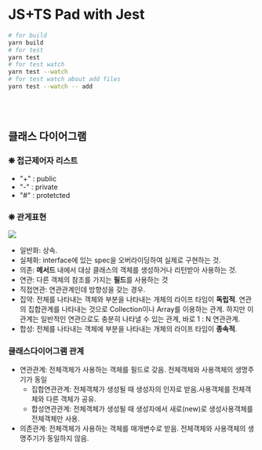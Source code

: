 # JS+TS Pad with Jest

```bash
# for build
yarn build
# for test
yarn test
# for test watch
yarn test --watch
# for test watch about add files
yarn test --watch -- add
```

<br />
<br />

## 클래스 다이어그램
### ❋ 접근제어자 리스트
- "+" : public
- "-" : private
- "#" : protetcted

### ❋ 관게표현
<image src="./assets/class-diagram-reloation.png">

- 일반화: 상속.
- 실체화: interface에 있는 spec을 오버라이딩하여 실제로 구현하는 것.
- 의존: **메서드** 내에서 대상 클래스의 객체를 생성하거나 리턴받아 사용하는 것.
- 연관: 다른 객체의 참조를 가지는 **필드**를 사용하는 것
- 직접연관: 연관관계인데 방향성을 갖는 경우.
- 집약: 전체를 나타내는 객체와 부분을 나타내는 개체의 라이프 타임이 **독립적**.
연관의 집합관계를 나타내는 것으로 Collection이나 Array를 이용하는 관계.
하지만 이 관계는 일반적인 연관으로도 충분히 나타낼 수 있는 관계, 바로 1 : N 연관관계.
- 합성: 전체를 나타내는 객체에 부분을 나타내는 개체의 라이프 타임이 **종속적**.


### 클래스다이어그램 관계
- 연관관계: 전체객체가 사용하는 객체를 필드로 갖음. 전체객체와 사용객체의 생명주기가 동일
  - 집합연관관계: 전체객체가 생성될 때 생성자의 인자로 받음.사용객체를 전체객체와 다른 객체가 공유.
  - 합성연관관계: 전체객체가 생성될 때 생성자에서 새로(new)로 생성사용객체를 전체객체만 사용.
- 의존관계: 전체객체가 사용하는 객체를 매개변수로 받음. 전체객체와 사용객체의 생명주기가 동일하지 않음. 
